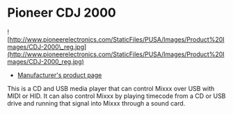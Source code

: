 # Pioneer CDJ 2000

![http://www.pioneerelectronics.com/StaticFiles/PUSA/Images/Product%20Images/CDJ-2000\_reg.jpg](http://www.pioneerelectronics.com/StaticFiles/PUSA/Images/Product%20Images/CDJ-2000_reg.jpg)

  - [Manufacturer's product
    page](http://www.pioneerelectronics.com/PUSA/DJ/CD-DVD-Media-Players/CDJ-2000)

This is a CD and USB media player that can control Mixxx over USB with
MIDI or HID. It can also control Mixxx by playing timecode from a CD or
USB drive and running that signal into Mixxx through a sound card.
